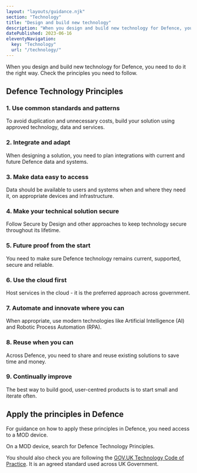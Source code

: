 ```yaml
---
layout: "layouts/guidance.njk"
section: "Technology"
title: "Design and build new technology"
description: "When you design and build new technology for Defence, you need to do it right. Check the principles you need to follow."
datePublished: 2023-06-16
eleventyNavigation:
  key: "Technology"
  url: "/technology/"
---
```


When you design and build new technology for Defence, you need to do it the right way. Check the principles you need to follow.

## Defence Technology Principles

### 1. Use common standards and patterns
To avoid duplication and unnecessary costs, build your solution using approved technology, data and services.

### 2. Integrate and adapt
When designing a solution, you need to plan integrations with current and future Defence data and systems.

### 3. Make data easy to access
Data should be available to users and systems when and where they need it, on appropriate devices and infrastructure.

### 4. Make your technical solution secure
Follow Secure by Design and other approaches to keep technology secure throughout its lifetime.

### 5. Future proof from the start
You need to make sure Defence technology remains current, supported, secure and reliable.

### 6. Use the cloud first
Host services in the cloud - it is the preferred approach across government. 

### 7. Automate and innovate where you can
When appropriate, use modern technologies like Artificial Intelligence (AI) and Robotic Process Automation (RPA).

### 8. Reuse when you can
Across Defence, you need to share and reuse existing solutions to save time and money.

### 9. Continually improve
The best way to build good, user-centred products is to start small and iterate often.

## Apply the principles in Defence

For guidance on how to apply these principles in Defence, you need access to a MOD device.

On a MOD device, search for Defence Technology Principles.

You should also check you are following the [GOV.UK Technology Code of Practice](https://www.gov.uk/guidance/the-technology-code-of-practice). It is an agreed standard used across UK Government.
